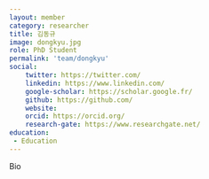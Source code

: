 ```yaml
---
layout: member
category: researcher
title: 김동규
image: dongkyu.jpg
role: PhD Student
permalink: 'team/dongkyu'
social:
    twitter: https://twitter.com/
    linkedin: https://www.linkedin.com/
    google-scholar: https://scholar.google.fr/
    github: https://github.com/
    website:
    orcid: https://orcid.org/
    research-gate: https://www.researchgate.net/
education:
 - Education
---
```

Bio
